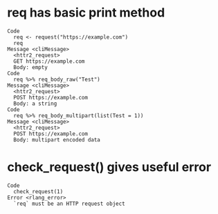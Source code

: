 # req has basic print method

    Code
      req <- request("https://example.com")
      req
    Message <cliMessage>
      <httr2_request>
      GET https://example.com
      Body: empty
    Code
      req %>% req_body_raw("Test")
    Message <cliMessage>
      <httr2_request>
      POST https://example.com
      Body: a string
    Code
      req %>% req_body_multipart(list(Test = 1))
    Message <cliMessage>
      <httr2_request>
      POST https://example.com
      Body: multipart encoded data

# check_request() gives useful error

    Code
      check_request(1)
    Error <rlang_error>
      `req` must be an HTTP request object

